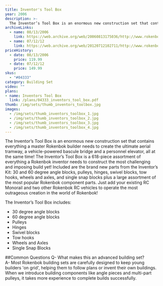 ```yaml
---
title: Inventor's Tool Box
year: 2006
description: >-
  The Inventor’s Tool Box is an enormous new construction set that contains everything a master Rokenbok builder needs to create the ultimate aerial tramway, a vehicle-powered bascule bridge and a personnel elevator, all at the same time! The Inventor’s Tool Box is a 618-piece assortment of everything a Rokenbok inventor needs to construct the most challenging and imposing build yet!
archiveLinks:
  - name: 08/13/2006
    link: https://web.archive.org/web/20060813175036/http://www.rokenbok.com/catalog/pd_bs_04333.html
  - name: 07/12/12
    link: https://web.archive.org/web/20120712102711/http://www.rokenbok.com/estore/construction/inventors-tool-box
priceHistory:
  - date: 08/13/2006
    price: 119.99
  - date: 07/12/12
    price: 149.99
skus:
  - "#04333"
category: Building Set
video: ""
plans:
- name: Inventors Tool Box
  link: /plans/04333_inventors_tool_box.pdf
thumb: /img/sets/thumb_inventors_toolbox.jpg
images:
  - /img/sets/thumb_inventors_toolbox_1.jpg
  - /img/sets/thumb_inventors_toolbox_2.jpg
  - /img/sets/thumb_inventors_toolbox_3.jpg
  - /img/sets/thumb_inventors_toolbox_4.jpg
---
```

The Inventor’s Tool Box is an enormous new construction set that contains everything a master Rokenbok builder needs to create the ultimate aerial tramway, a vehicle-powered bascule bridge and a personnel elevator, all at the same time! The Inventor’s Tool Box is a 618-piece assortment of everything a Rokenbok inventor needs to construct the most challenging and imposing build yet! Included are the brand new parts from the Inventor’s Kit: 30 and 60 degree angle blocks, pulleys, hinges, swivel blocks, tow hooks, wheels and axles, and single snap blocks plus a large assortment of the most popular Rokenbok component parts. Just add your existing RC Monorail and two other Rokenbok RC vehicles to operate the most outrageous creation in the world of Rokenbok!

The Inventor’s Tool Box includes:
- 30 degree angle blocks
- 60 degree angle blocks
- Pulleys
- Hinges
- Swivel blocks
- Tow hooks
- Wheels and Axles
- Single Snap Blocks

##Common Questions
Q- What makes this an advanced building set?    
A- Most Rokenbok building sets are carefully designed to keep young builders 'on grid', helping them to follow plans or invent their own buildings.  When we introduce building components like angle pieces and multi-part pulleys, it takes more experience to complete builds successfully.
